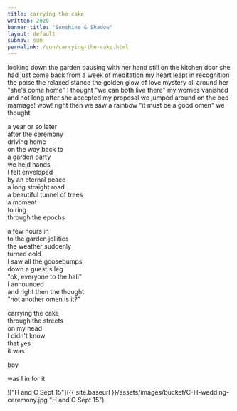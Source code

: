 ```yaml
---
title: carrying the cake
written: 2020
banner-title: "Sunshine & Shadow" 
layout: default
subnav: sun
permalink: /sun/carrying-the-cake.html
---
```


<div class="poem">
looking down the garden  
pausing with her hand  
still on the kitchen door  
she had just come back  
from a week of meditation  
my heart leapt in recognition  
the poise  
the relaxed stance  
the golden glow  
of love mystery  
all around her  
"she's come home"  
I thought  
"we can both live there"  
my worries vanished  
and not long after  
she accepted my proposal  
we jumped around on the bed  
marriage!  
wow!  
right then we saw a rainbow  
"it must be a good omen"  
we thought


a year or so later  
after the ceremony  
driving home  
on the way back to   
a garden party  
we held hands  
I felt enveloped  
by an eternal peace  
a long straight road  
a beautiful tunnel of trees  
a moment  
to ring  
through the epochs  


a few hours in  
to the garden jollities  
the weather suddenly  
turned cold  
I saw all the goosebumps  
down a guest's leg  
"ok, everyone to the hall"  
I announced  
and right then the thought  
"not another omen is it?"  


carrying the cake  
through the streets  
on my head  
I didn't know  
that yes  
it was  


boy

was I in for it
</div>

!["H and C Sept 15"]({{ site.baseurl }}/assets/images/bucket/C-H-wedding-ceremony.jpg "H and C Sept 15")  
